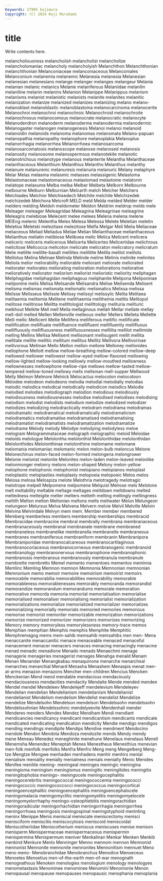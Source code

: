 ```yaml
---
Keywords: 27995 kojimura
Copyright: (C) 2024 Koji Murakami
---
```


# title

Write contents here.



melancholiousness melancholish melancholist melancholize melancholomaniac melancholy melancholyish
Melanchthon Melanchthonian melanchthonian Melanconiaceae melanconiaceous Melanconiales Melanconium melanemia melanemic Melanesia
melanesia Melanesian melanesian melanesians melange melanger melanges melangeur Melania melanian
melanic melanics Melanie melaniferous Melaniidae melanilin melaniline melanin melanins Melanion
Melanippe Melanippus melanism melanisms melanist melanistic melanists melanite melanites melanitic
melanization melanize melanized melanizes melanizing melano melano- melanoblast melanoblastic melanoblastoma
melanocarcinoma melanocerite Melanochroi melanochroi melanochroic Melanochroid melanochroite melanochroous melanocomous melanocrate
melanocratic melanocyte Melanodendron melanoderm melanoderma melanodermia melanodermic Melanogaster melanogen melanogenesis
Melanoi melanoi melanoid melanoidin melanoids melanoma melanomas melanomata Melano-papuan melanopathia
melanopathy melanophore melanoplakia Melanoplus melanorrhagia melanorrhea Melanorrhoea melanosarcoma melanosarcomatosis melanoscope
melanose melanosed melanosis melanosity melanosome melanospermous melanotekite melanotic melanotrichous melanotype
melanous melanterite Melantha Melanthaceae melanthaceous Melanthium Melanthius Melantho Melanthus melanthy
melanure melanurenic melanuresis melanuria melanuric Melany melaphyre Melar Melas melasma
melasmic melasses melassigenic Melastoma Melastomaceae melastomaceous melastomad melastome melatonin melatope
melaxuma Melba melba Melber Melbeta Melborn Melbourne melbourne Melburn Melburnian
Melcarth melch Melcher Melchers Melchiades Melchior Melchisedech Melchite melchite Melchizedek
melchizedek Melchora Melcroft MELD meld Melda melded Melder melder melders
melding Meldoh meldometer Meldon Meldrim meldrop melds mele Meleager meleager
Meleagridae Meleagrina Meleagrinae meleagrine Meleagris melebiose Melecent melee melees Melena
melena melene MElEng melenic Melentha Meles Melesa Melessa Melete Meletian
meletin Meletius Meletski melezitase melezitose Melfa Melgar Meli Melia Meliaceae
meliaceous Meliad Meliadus Meliae Melian Melianthaceae melianthaceous Melianthus meliatin melibiose
Meliboea melic Melica Melicent melicera meliceric meliceris melicerous Melicerta Melicertes
Melicertidae melichrous melicitose Melicocca melicoton melicrate melicraton melicratory melicratum Melie
melilite melilite-basalt melilites melilitite Melilla melilot melilots Melilotus Melina Melinae
Melinda Melinde meline Melinis melinite melinites Meliola melior meliorability meliorable
meliorant meliorate meliorated meliorater meliorates meliorating melioration meliorations meliorative melioratively
meliorator meliorism meliorist melioristic meliority meliphagan Meliphagidae meliphagidan meliphagous meliphanite
Melipona Meliponinae meliponine melis Melisa Melisande Melisandra Melise Melisenda Melisent
melisma melismas melismata melismatic melismatics Melissa melissa Melisse Melisseus Melissie
Melissy melissyl melissylic Melita Melitaea melitaemia melitemia Melitene melithaemia melithemia
melitis Melitopol melitose melitriose Melitta melittologist melittology melituria melituric melkhout
Melkite Mell mell Mella mellaginous mellah Mellar mellate mellay mell-doll
melled Mellen Mellenville melleous meller Mellers Melleta Mellette Melli mellic
Mellicent Mellie Mellifera melliferous mellific mellificate mellification mellifluate mellifluence mellifluent
mellifluently mellifluous mellifluously mellifluousness mellifluousnesses mellilita mellilot mellimide melling Mellins
Mellisa Mellisent mellisonant mellisugent mellit mellita mellitate mellite mellitic mellitum
mellitus Mellitz Mellivora Mellivorinae mellivorous Mellman Mello Mellon mellon mellone
Melloney mellonides mellophone Mellott mellow mellow-breathing mellow-colored mellow-deep mellowed mellower
mellowest mellow-eyed mellow-flavored mellowing mellow-lighted mellow-looking mellowly mellow-mouthed mellowness mellownesses
mellowphone mellow-ripe mellows mellow-tasted mellow-tempered mellow-toned mellowy mells mellsman mell-supper
Mellwood Melly Melmon Melmore Melnick Melocactus melocoton melocotoon Melodee melodeon
melodeons melodia melodial melodially melodias melodic melodica melodical melodically melodicon
melodics Melodie melodied melodies melodiograph melodion melodious melodiously melodiousness melodiousnesses
melodise melodised melodises melodising melodism melodist melodists melodium melodize melodized
melodizer melodizes melodizing melodractically melodram melodrama melodramas melodramatic melodramatical melodramatically
melodramaticism melodramatics melodramatise melodramatised melodramatising melodramatist melodramatists melodramatization melodramatize melodrame
Melody melody Melodye melodying melodyless meloe melogram Melogrammataceae melograph melographic
meloid Meloidae meloids melologue Melolontha melolonthid Melolonthidae melolonthidan Melolonthides Melolonthinae
melolonthine melomame melomane melomania melomaniac melomanic melon melon-bulb meloncus Melone
Melonechinus melon-faced melon-formed melongena melongrower Melonie melonist melonite Melonites melon-laden
melon-leaved melonlike melonmonger melonry melons melon-shaped Melony melon-yellow melophone melophonic
melophonist melopiano melopianos meloplast meloplastic meloplasties meloplasty melopoeia melopoeic Melos
melos Melosa melosa Melospiza melote Melothria melotragedy melotragic melotrope melpell
Melpomene melpomene Melquist Melrose mels Melstone melt meltability meltable meltage
meltages meltdown meltdowns melted meltedness melteigite melter melters melteth melting
meltingly meltingness meltith Melton melton Meltonian meltons melts meltwater Melun
Melungeon melungeon Melursus Melva Melvena Melvern melvie Melvil Melville Melvin
Melvina Melvindale Melvyn mem mem. Member member membered Memberg memberless
members membership memberships membracid Membracidae membracine membral membrally membrana membranaceous
membranaceously membranal membranate membrane membraned membraneless membranelike membranella membranelle membraneous
membranes membraniferous membraniform membranin Membranipora Membraniporidae membranocalcareous membranocartilaginous membranocoriaceous membranocorneous
membranogenic membranoid membranology membranonervous membranophone membranophonic membranosis membranous membranously membranula
membranule membrette membretto Memel memento mementoes mementos meminna Memlinc Memling
Memnon memnon Memnonia Memnonian memnonian Memnonium memo memoir memoire memoirism
memoirist memoirs memorabile memorabilia memorabilities memorability memorable memorableness memorablenesses memorably
memoranda memorandist memorandize memorandum memorandums memorate memoration memorative memorda memoria
memorial memorialisation memorialise memorialised memorialiser memorialising memorialist memorialization memorializations memorialize
memorialized memorializer memorializes memorializing memorially memorials memoried memories memorious memorise
memorist memoriter memorizable memorization memorizations memorize memorized memorizer memorizers memorizes
memorizing Memory memory memoryless memorylessness memory-trace memos Memphian memphian Memphis
memphis Memphite Memphitic Memphremagog mems mem-sahib memsahib memsahibs men men-
Mena menaccanite menaccanitic menace menaceable menaced menaceful menacement menacer menacers
menaces menacing menacingly menacme menad menadic menadione Menado menads Menaechmi
menage menagerie menageries menagerist menages Menahga menald Menam Menan Menander
Menangkabau menaquinone menarche menarcheal menarches menarchial Menard Menasha Menashem Menaspis
menat men-at-arms menazon menazons Mencher men-children Mencius Mencken Menckenian Mend
mend mendable mendacious mendaciously mendaciousness mendacities mendacity Mendaite Mende mended
mendee Mendel mendel Mendeleev Mendelejeff mendelevium Mendeleyev Mendelian mendelian Mendelianism
mendelianism Mendelianist mendelianist Mendelism mendelism Mendelist mendelist Mendelize mendelize Mendelsohn
Mendelson mendelson Mendelssohn mendelssohn Mendelssohnian Mendelssohnic mendelyeevite Mendenhall mender Menderes
menders Mendes Mendez Mendham Mendi mendiant mendicancies mendicancy mendicant mendicantism
mendicants mendicate mendicated mendicating mendication mendicity Mendie mendigo mendigos mending
mendings mendipite Mendips Mendive mendment Mendocino mendole Mendon Mendota Mendoza
mendozite mends Mendy mendy mene Meneau Menedez meneghinite menehune Menelaus
menelaus Menell Menemsha Menendez Meneptah Menes Menestheus Menesthius menevian men-folk
menfolk menfolks Menfra Menfro Meng meng Mengelberg Meng-tze Mengtze Mengwe
menhaden menhadens menhir menhirs menial menialism meniality menially menialness menials
menialty Menic Menides Menifee menilite mening- meningeal meninges meningic meningina
meningioma meningism meningismus meningitic meningitides meningitis meningitophobia meningo- meningocele meningocephalitis
meningocerebritis meningococcal meningococcemia meningococci meningococcic meningococcocci meningococcus meningocortical meningoencephalitic meningoencephalitis
meningoencephalocele meningomalacia meningomyclitic meningomyelitis meningomyelocele meningomyelorrhaphy meningo-osteophlebitis meningorachidian meningoradicular meningorhachidian
meningorrhagia meningorrhea meningorrhoea meningosis meningospinal meningotyphoid meninting meninx Menippe Menis
meniscal meniscate meniscectomy menisci menisciform meniscitis meniscocytosis meniscoid meniscoidal Meniscotheriidae
Meniscotherium meniscus meniscuses menise menison menisperm Menispermaceae menispermaceous menispermin menispermine
Menispermum meniver Menkalinan Menkar Menken Menkib menkind Menkure Menlo Menninger
Menno mennom mennon Mennonist mennonist Mennonite mennonite mennonites Mennonitism mennuet
Meno meno meno- Menobranchidae Menobranchus Menodice Menoeceus Menoetes Menoetius men-of-the-earth
men-of-war menognath menognathous Menoken menologies menologium menology menologyes menometastasis Menominee
menominee Menomini Menomonie Menon menopausal menopause menopauses menopausic menophania menoplania
